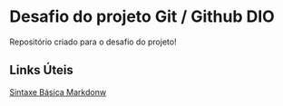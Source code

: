 # Desafio do projeto Git / Github DIO

Repositório criado para o desafio do projeto!

## Links Úteis
[Sintaxe Básica Markdonw](https://www.markdownguide.org/)

